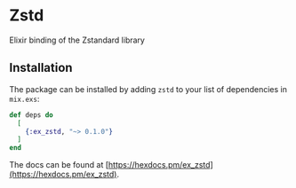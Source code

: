 # Zstd

Elixir binding of the Zstandard library

## Installation

The package can be installed by adding `zstd` to your list of dependencies in `mix.exs`:

```elixir
def deps do
  [
    {:ex_zstd, "~> 0.1.0"}
  ]
end
```

The docs can be found at [https://hexdocs.pm/ex_zstd](https://hexdocs.pm/ex_zstd).
